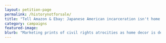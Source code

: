 ```yaml
---
layout: petition-page
permalink: /historynotforsale/
title: "Tell Amazon & Ebay: Japanese American incarceration isn't home decor"
category: campaigns
featured-image:
blurb: "Marketing prints of civil rights atrocities as home decor is desecration. "
---
```


<link href='https://actionnetwork.org/css/style-embed-whitelabel-v3.css' rel='stylesheet' type='text/css' /><script src='https://actionnetwork.org/widgets/v3/petition/tell-amazon-and-ebay-japanese-american-incarceration-isnt-home-decor?format=js&source=widget&style=full'></script><div id='can-petition-area-tell-amazon-and-ebay-japanese-american-incarceration-isnt-home-decor' style='width: 100%'><!-- this div is the target for our HTML insertion --></div>
